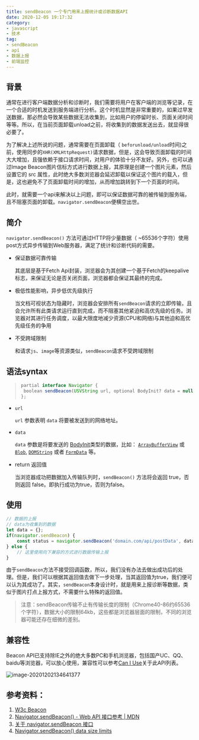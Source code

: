 ```yaml
---
title: sendBeacon 一个专门用来上报统计或诊断数据API 
date: 2020-12-05 19:17:32
category:
- javascript
- 技术
tag:
- sendBeacon
- api
- 数据上报
- 前端监控
---
```



## 背景

通常在进行客户端数据分析和诊断时，我们需要将用户在客户端的浏览等记录，在一个合适的时机发送到服务端进行分析。这个时机显然是非常重要的，如果过早发送数据，那必然会导致某些数据无法收集到，比如用户的停留时长、页面关闭时间等等。所以，在当前页面卸载unload之前，将收集到的数据发送出去，就显得很必要了。
<!-- more -->
为了解决上述所说的问题，通常需要在页面卸载（ `beforunload/unload`时间)之前，使用同步的`XHR(XMLHttpRequest)`请求数据，但是，这会导致页面卸载的时间大大增加，且强依赖于接口请求时间，对用户的体验十分不友好。另外，也可以通过Image Beacon图片信标方式进行数据上报，其原理是创建一个图片元素，然后设置它的 src 属性，此时绝大多数浏览器会延迟卸载以保证这个图片的载入，但是，这也避免不了页面卸载时间的增加，从而增加跳转到下一个页面的时间。

此时，就需要一个api来解决以上问题，即可以保证数据可靠的被传输到服务端，且不阻塞页面的卸载。`navigator.sendBeacon`便横空出世。

## 简介

`navigator.sendBeacon()` 方法可通过HTTP将少量数据（ ~65536个字符）使用post方式异步传输到Web服务器，满足了统计和诊断代码的需要。

- 保证数据可靠传输

  其底层是基于Fetch Api封装，浏览器会为其创建一个基于Fetch的keepalive标志，来保证无论是否关闭页面，浏览器都会保证其最终的完成。

- 极低性能影响，异步低优先级执行

  当文档可视状态为隐藏时，浏览器会安排所有`sendBeacon`请求的立即传输，且会允许所有此类请求运行直到完成，而不阻塞其他紧迫和高优先级的任务。浏览器对其进行任务调度，以最大限度地减少资源(CPU和网络)与其他迫和高优先级任务的争用

- 不受跨域限制

  和请求`js`、`image`等资源类似，`sendBeacon`请求不受跨域限制

## 语法syntax

> ```javascript
> partial interface Navigator {
>  boolean sendBeacon(USVString url, optional BodyInit? data = null);
> };
> ```

- `url`

  `url` 参数表明 `data` 将要被发送到的网络地址。

- `data`

  `data` 参数是将要发送的 [BodyInit](https://fetch.spec.whatwg.org/#bodyinit)类型的数据，比如： [`ArrayBufferView`](https://developer.mozilla.org/zh-CN/docs/Web/API/ArrayBufferView) 或 [`Blob`](https://developer.mozilla.org/zh-CN/docs/Web/API/Blob), [`DOMString`](https://developer.mozilla.org/zh-CN/docs/Web/API/DOMString) 或者 [`FormData`](https://developer.mozilla.org/zh-CN/docs/Web/API/FormData) 等。

- return 返回值

  当浏览器成功把数据加入传输队列时，`sendBeacon()` 方法将会返回 true，否则返回 false。即执行成功为true，否则为false。

## 使用

```javascript
// 数据的上报
// data为收集到的数据
let data = {};
if(navigator.sendBeacon) {
    const status = navigator.sendBeacon('domain.com/api/postData', data);
} else {
    // 这里使用向下兼容的方式进行数据传输上报
}
```

由于`sendBeacon`方法不接受回调函数，所以，我们没有办法去做出成功后的处理。但是，我们可以根据其返回值去做下一步处理，当其返回值为true，我们便可以认为其成功了。其实，`sendBeacon`本身设计时，就是用来上报诊断等数据，类似于图片打点上报方式，不需要什么特殊的返回值。

> 注意：sendBeacon传输不止有传输长度的限制（Chrome40-86约65536个字符），数据大小的限制64kb，这些都是浏览器层面的限制，不同的浏览器可能还存在细微的差别。



## 兼容性

Beacon API已支持除IE之外的绝大多数PC和手机浏览器，包括国产UC、QQ、baidu等浏览器，可以放心使用，兼容性可以参考[Can I Use](https://caniuse.com/?search=sendBeacon)关于此API列表。

![image-20201202134641377](http://qncdn.yunishare.cn/image-20201202134641377.png@water)

## 参考资料：

1. [W3c Beacon ](https://w3c.github.io/beacon/#sendbeacon-method)
2. [Navigator.sendBeacon() - Web API 接口参考 | MDN](https://developer.mozilla.org/zh-CN/docs/Web/API/Navigator/sendBeacon)
3. [关于 navigator.sendBeacon 接口](https://juejin.cn/post/6844904094226710535)
4. [Navigator.sendBeacon() data size limits](https://stackoverflow.com/questions/28989640/navigator-sendbeacon-data-size-limits)

